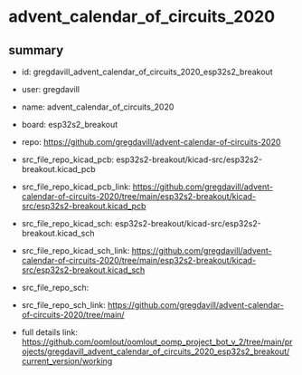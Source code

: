 # advent_calendar_of_circuits_2020
 
## summary 
* id: gregdavill_advent_calendar_of_circuits_2020_esp32s2_breakout
* user: gregdavill
* name: advent_calendar_of_circuits_2020
* board: esp32s2_breakout
* repo: https://github.com/gregdavill/advent-calendar-of-circuits-2020
* src_file_repo_kicad_pcb: esp32s2-breakout/kicad-src/esp32s2-breakout.kicad_pcb
* src_file_repo_kicad_pcb_link: https://github.com/gregdavill/advent-calendar-of-circuits-2020/tree/main/esp32s2-breakout/kicad-src/esp32s2-breakout.kicad_pcb
* src_file_repo_kicad_sch: esp32s2-breakout/kicad-src/esp32s2-breakout.kicad_sch
* src_file_repo_kicad_sch_link: https://github.com/gregdavill/advent-calendar-of-circuits-2020/tree/main/esp32s2-breakout/kicad-src/esp32s2-breakout.kicad_sch

* src_file_repo_sch: 
* src_file_repo_sch_link: https://github.com/gregdavill/advent-calendar-of-circuits-2020/tree/main/
* full details link: https://github.com/oomlout/oomlout_oomp_project_bot_v_2/tree/main/projects/gregdavill_advent_calendar_of_circuits_2020_esp32s2_breakout/current_version/working  







